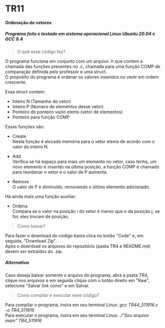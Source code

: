 # TR11
#### Ordenação de vetores
##### Programa feito e testado em sistema operacional Linux Ubuntu 20.04 e GCC 9.4

> O quê esse código faz?

O programa funciona em conjunto com um arquivo .h que contem a chamada das funções presentes no .c, chamada para uma função COMP de comparação definida pelo professor e uma struct.  
O propośito do programa é ordenar os valores inseridos no veotr em ordem crescente. 

Essa struct contem:
- Inteiro N (Tamanho do vetor)
- Inteiro P (Número de elementos desse vetor)
- Ponteiro de ponteiro vazio elems (vetor de elementos)
- Ponteiro para função COMP  

Essas funções são:  
- Create  
Nesta função é alocada memória para o vetor elems de acordo com o valor do inteiro N.  

- Add  
Verifica se há espaço para mais um elemento no vetor, caso tenha, um novo elemento é inserido na última posição, a função COMP é chamado para reordenar o vetor e o valor de P aumenta.  

- Remove  
O valor de P é diminuido, removendo o último elemento adicionado.  

Há ainda mais uma função auxiliar:
- Ordena  
Compara se o valor na posição i do vetor é menor que o da posição j, se for, eles trocam de posição.

> Como baixar?

Para fazer o download do código basta clica no botão "Code" e, em seguida, "Download Zip".  
Após o download os arquivos do repositório (pasta TR4 e README.md) devem ser extraídos do .zip.  

##### Alternativa

Caso deseja baixar somente o arquivo do programa, abra a pasta TR4, clique nos arquivos e em seguida clique com o botão direito em "Raw", selecione "Salvar link como" e em Salvar.

> Como compilar e executar esse código?

Para compilar o programa, insira em seu terminal Linux: *gcc TR44_511916.c -o TR4_511916*  
Para executar o programa, insira em seu terminal Linux: *./"Seu arquivo main" TR4_511916*
